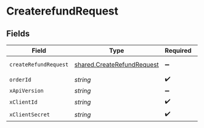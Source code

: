 # CreaterefundRequest


## Fields

| Field                                                                                                                         | Type                                                                                                                          | Required                                                                                                                      | Description                                                                                                                   | Example                                                                                                                       |
| ----------------------------------------------------------------------------------------------------------------------------- | ----------------------------------------------------------------------------------------------------------------------------- | ----------------------------------------------------------------------------------------------------------------------------- | ----------------------------------------------------------------------------------------------------------------------------- | ----------------------------------------------------------------------------------------------------------------------------- |
| `createRefundRequest`                                                                                                         | [shared.CreateRefundRequest](../../../sdk/models/shared/createrefundrequest.md)                                               | :heavy_minus_sign:                                                                                                            | N/A                                                                                                                           | {"refund_amount":1,"refund_id":"refund_00912","refund_note":"refund note for reference","refund_speed":"STANDARD or INSTANT"} |
| `orderId`                                                                                                                     | *string*                                                                                                                      | :heavy_check_mark:                                                                                                            | N/A                                                                                                                           |                                                                                                                               |
| `xApiVersion`                                                                                                                 | *string*                                                                                                                      | :heavy_minus_sign:                                                                                                            | N/A                                                                                                                           |                                                                                                                               |
| `xClientId`                                                                                                                   | *string*                                                                                                                      | :heavy_check_mark:                                                                                                            | N/A                                                                                                                           |                                                                                                                               |
| `xClientSecret`                                                                                                               | *string*                                                                                                                      | :heavy_check_mark:                                                                                                            | N/A                                                                                                                           |                                                                                                                               |